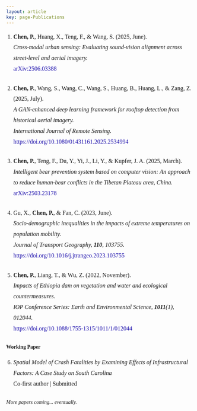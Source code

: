```yaml
---
layout: article
key: page-Publications
---
```


<style>
    body {
        font-family: "Times New Roman", Times, serif;
    }
    ol.publication-list {
        padding-left: 1.2em;
        line-height: 1.8;
        font-size: 16px;
    }
    .pub-entry {
        margin-bottom: 1.5em;
    }
    .pub-authors {
        font-weight: normal;
    }
    .pub-title {
        font-style: italic;
    }
    .pub-journal {
        font-style: italic;
    }
    .pub-link a {
        color: #1a0dab;
        text-decoration: none;
    }
    .pub-link a:hover {
        text-decoration: underline;
    }
</style>

<ol class="publication-list">
  <li class="pub-entry">
    <span class="pub-authors"><strong>Chen, P.</strong>, Huang, X., Teng, F., & Wang, S. (2025, June).</span><br>
    <span class="pub-title">Cross-modal urban sensing: Evaluating sound-vision alignment across street-level and aerial imagery.</span><br>
    <span class="pub-link"><a href="https://arxiv.org/abs/2506.03388" target="_blank">arXiv:2506.03388</a></span>
  </li>

  <li class="pub-entry">
    <span class="pub-authors"><strong>Chen, P.</strong>, Wang, S., Wang, C., Wang, S., Huang, B., Huang, L., & Zang, Z. (2025, July).</span><br>
    <span class="pub-title">A GAN-enhanced deep learning framework for rooftop detection from historical aerial imagery.</span><br>
    <span class="pub-journal">International Journal of Remote Sensing.</span><br>
    <span class="pub-link"><a href="https://doi.org/10.1080/01431161.2025.2534994" target="_blank">https://doi.org/10.1080/01431161.2025.2534994</a></span>
  </li>

  <li class="pub-entry">
    <span class="pub-authors"><strong>Chen, P.</strong>, Teng, F., Du, Y., Yi, J., Li, Y., & Kupfer, J. A. (2025, March).</span><br>
    <span class="pub-title">Intelligent bear prevention system based on computer vision: An approach to reduce human-bear conflicts in the Tibetan Plateau area, China.</span><br>
    <span class="pub-link"><a href="https://arxiv.org/abs/2503.23178" target="_blank">arXiv:2503.23178</a></span>
  </li>

  <li class="pub-entry">
    <span class="pub-authors">Gu, X., <strong>Chen, P.</strong>, & Fan, C. (2023, June).</span><br>
    <span class="pub-title">Socio-demographic inequalities in the impacts of extreme temperatures on population mobility.</span><br>
    <span class="pub-journal">Journal of Transport Geography, <strong>110</strong>, 103755.</span><br>
    <span class="pub-link"><a href="https://doi.org/10.1016/j.jtrangeo.2023.103755" target="_blank">https://doi.org/10.1016/j.jtrangeo.2023.103755</a></span>
  </li>

  <li class="pub-entry">
    <span class="pub-authors"><strong>Chen, P.</strong>, Liang, T., & Wu, Z. (2022, November).</span><br>
    <span class="pub-title">Impacts of Ethiopia dam on vegetation and water and ecological countermeasures.</span><br>
    <span class="pub-journal">IOP Conference Series: Earth and Environmental Science, <strong>1011</strong>(1), 012044.</span><br>
    <span class="pub-link"><a href="https://doi.org/10.1088/1755-1315/1011/1/012044" target="_blank">https://doi.org/10.1088/1755-1315/1011/1/012044</a></span>
  </li>
</ol>

<h4 style="margin-top: 2em;">Working Paper</h4>
<ol class="publication-list" start="6">
  <li class="pub-entry">
    <span class="pub-title">Spatial Model of Crash Fatalities by Examining Effects of Infrastructural Factors: A Case Study on South Carolina</span><br>
    <span class="pub-authors">Co-first author | Submitted</span>
  </li>
</ol>

<p style="margin-top: 2em; font-style: italic;">More papers coming... eventually.</p>
